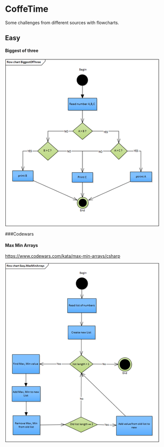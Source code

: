 # CoffeTime
Some challenges from different sources with flowcharts.
## Easy

#### Biggest of three

![BiggestOfThreeFlowChart](https://github.com/JozefR/CoffeTime/blob/master/Easy.BiggestOfThree/BiggestOfThree.png)

###Codewars

#### Max Min Arrays

https://www.codewars.com/kata/max-min-arrays/csharp

![MaxMinArraysFlowChart](https://github.com/JozefR/CoffeTime/blob/master/Easy.MaxMinArrays/MaxMinArrays.png)
